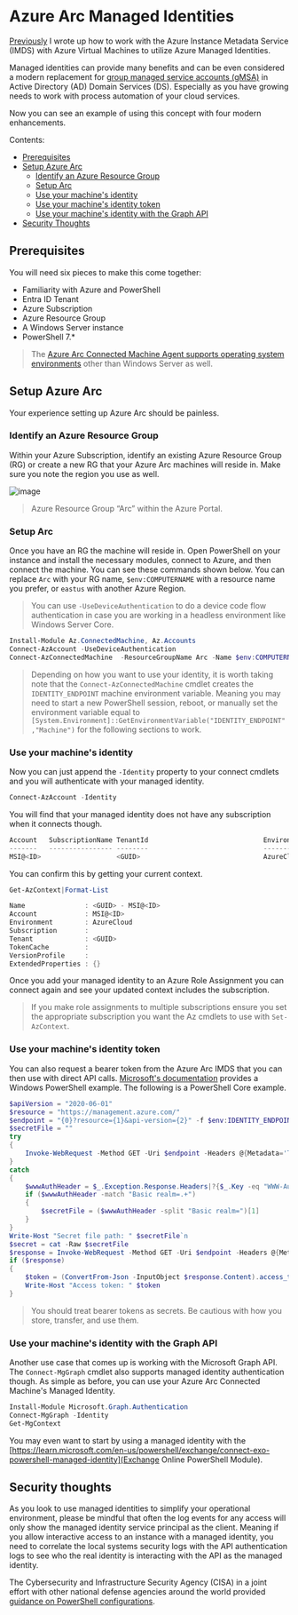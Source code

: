 # Azure Arc Managed Identities

[Previously](https://snozzberries.github.io/2022/05/15/AzureManagedIdentityPowerShell.html) I wrote up how to work with the Azure Instance Metadata Service (IMDS) with Azure Virtual Machines to utilize Azure Managed Identities.

Managed identities can provide many benefits and can be even considered a modern replacement for [group managed service accounts (gMSA)](https://learn.microsoft.com/en-us/windows-server/security/group-managed-service-accounts/group-managed-service-accounts-overview) in Active Directory (AD) Domain Services (DS). Especially as you have growing needs to work with process automation of your cloud services.

Now you can see an example of using this concept with four modern enhancements.

Contents:
* [Prerequisites](#pre)
* [Setup Azure Arc](#setup)
  * [Identify an Azure Resource Group](#id)
  * [Setup Arc](#arc)
  * [Use your machine's identity](#mi)
  * [Use your machine's identity token](#mib)
  * [Use your machine's identity with the Graph API](#mig)
* [Security Thoughts](#sec)

## Prerequisites <a name="pre"></a>

You will need six pieces to make this come together:

* Familiarity with Azure and PowerShell
* Entra ID Tenant
* Azure Subscription
* Azure Resource Group
* A Windows Server instance
* PowerShell 7.*

> The [Azure Arc Connected Machine Agent supports operating system environments](https://learn.microsoft.com/en-us/azure/azure-arc/servers/prerequisites#supported-operating-systems) other than Windows Server as well.

## Setup Azure Arc <a name="setup"></a>

Your experience setting up Azure Arc should be painless.

### Identify an Azure Resource Group <a name="id"></a>

Within your Azure Subscription, identify an existing Azure Resource Group (RG) or create a new RG that your Azure Arc machines will reside in. Make sure you note the region you use as well.

![image](https://github.com/Snozzberries/snozzberries.github.io/assets/431932/99bf56fc-1170-4267-85ad-955045d29d2d)

> Azure Resource Group “Arc” within the Azure Portal.

### Setup Arc <a name="arc"></a>

Once you have an RG the machine will reside in. Open PowerShell on your instance and install the necessary modules, connect to Azure, and then connect the machine. You can see these commands shown below. You can replace `Arc` with your RG name, `$env:COMPUTERNAME` with a resource name you prefer, or `eastus` with another Azure Region.

> You can use `-UseDeviceAuthentication` to do a device code flow authentication in case you are working in a headless environment like Windows Server Core.

```powershell
Install-Module Az.ConnectedMachine, Az.Accounts
Connect-AzAccount -UseDeviceAuthentication
Connect-AzConnectedMachine  -ResourceGroupName Arc -Name $env:COMPUTERNAME -Location eastus
```

> Depending on how you want to use your identity, it is worth taking note that the `Connect-AzConnectedMachine` cmdlet creates the `IDENTITY_ENDPOINT` machine environment variable. Meaning you may need to start a new PowerShell session, reboot, or manually set the environment variable equal to `[System.Environment]::GetEnvironmentVariable("IDENTITY_ENDPOINT","Machine")` for the following sections to work.

### Use your machine's identity <a name="mi"></a>

Now you can just append the `-Identity` property to your connect cmdlets and you will authenticate with your managed identity.

```powershell
Connect-AzAccount -Identity
```

You will find that your managed identity does not have any subscription when it connects though.

```powershell
Account   SubscriptionName TenantId                             Environment
-------   ---------------- --------                             -----------
MSI@<ID>                   <GUID>                               AzureCloud
```

You can confirm this by getting your current context.

```powershell
Get-AzContext|Format-List
```

```powershell
Name               : <GUID> - MSI@<ID>
Account            : MSI@<ID>
Environment        : AzureCloud
Subscription       :
Tenant             : <GUID>
TokenCache         :
VersionProfile     :
ExtendedProperties : {}
```

Once you add your managed identity to an Azure Role Assignment you can connect again and see your updated context includes the subscription.

> If you make role assignments to multiple subscriptions ensure you set the appropriate subscription you want the Az cmdlets to use with `Set-AzContext`.

### Use your machine's identity token <a name="mib"></a>

You can also request a bearer token from the Azure Arc IMDS that you can then use with direct API calls. [Microsoft's documentation](https://learn.microsoft.com/en-us/azure/azure-arc/servers/managed-identity-authentication#acquiring-an-access-token-using-rest-api) provides a Windows PowerShell example. The following is a PowerShell Core example.

```powershell
$apiVersion = "2020-06-01"
$resource = "https://management.azure.com/"
$endpoint = "{0}?resource={1}&api-version={2}" -f $env:IDENTITY_ENDPOINT,$resource,$apiVersion
$secretFile = ""
try
{
    Invoke-WebRequest -Method GET -Uri $endpoint -Headers @{Metadata='True'} -UseBasicParsing
}
catch
{
    $wwwAuthHeader = $_.Exception.Response.Headers|?{$_.Key -eq "WWW-Authenticate"}|% value
    if ($wwwAuthHeader -match "Basic realm=.+")
    {
        $secretFile = ($wwwAuthHeader -split "Basic realm=")[1]
    }
}
Write-Host "Secret file path: " $secretFile`n
$secret = cat -Raw $secretFile
$response = Invoke-WebRequest -Method GET -Uri $endpoint -Headers @{Metadata='True'; Authorization="Basic $secret"} -UseBasicParsing
if ($response)
{
    $token = (ConvertFrom-Json -InputObject $response.Content).access_token
    Write-Host "Access token: " $token
}
```

> You should treat bearer tokens as secrets. Be cautious with how you store, transfer, and use them.

### Use your machine's identity with the Graph API <a name="mig"></a>

Another use case that comes up is working with the Microsoft Graph API. The `Connect-MgGraph` cmdlet also supports managed identity authentication though. As simple as before, you can use your Azure Arc Connected Machine's Managed Identity.

```powershell
Install-Module Microsoft.Graph.Authentication
Connect-MgGraph -Identity
Get-MgContext
```

You may even want to start by using a managed identity with the [https://learn.microsoft.com/en-us/powershell/exchange/connect-exo-powershell-managed-identity](Exchange Online PowerShell Module).

## Security thoughts <a name="sec"></a>

As you look to use managed identities to simplify your operational environment, please be mindful that often the log events for any access will only show the managed identity service principal as the client. Meaning if you allow interactive access to an instance with a managed identity, you need to correlate the local systems security logs with the API authentication logs to see who the real identity is interacting with the API as the managed identity.

The Cybersecurity and Infrastructure Security Agency (CISA) in a joint effort with other national defense agencies around the world provided [guidance on PowerShell configurations](https://www.cisa.gov/news-events/alerts/2022/06/22/keeping-powershell-measures-use-and-embrace).
